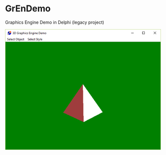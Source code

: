 # GrEnDemo
Graphics Engine Demo in Delphi (legacy project)

![screenshot](/scrnshot.png?raw=true "Screenshot")
